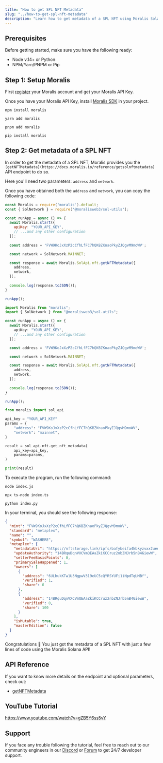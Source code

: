 ```yaml
---
title: "How to get SPL NFT Metadata"
slug: "../how-to-get-spl-nft-metadata"
description: "Learn how to get metadata of a SPL NFT using Moralis Solana API."
---
```

## Prerequisites

Before getting started, make sure you have the following ready:

- Node v.14+ or Python
- NPM/Yarn/PNPM or Pip

## Step 1: Setup Moralis

First [register](/docs/quickstart) your Moralis account and get your Moralis API Key.

Once you have your Moralis API Key, install [Moralis SDK](/docs/moralis-sdk) in your project.

```shell npm
npm install moralis
```
```shell yarn
yarn add moralis
```
```shell pnpm
pnpm add moralis
```
```Text pip
pip install moralis
```



## Step 2: Get metadata of a SPL NFT

In order to get the metadata of a SPL NFT, Moralis provides you the `[getNFTMetadata](https://docs.moralis.io/reference/getsolnftmetadata)` API endpoint to do so.

Here you'll need two parameters: `address` and `network`.

Once you have obtained both the `address` and `network`, you can copy the following code:

```javascript index.js
const Moralis = require('moralis').default;
const { SolNetwork } = require('@moralisweb3/sol-utils');

const runApp = async () => {
  await Moralis.start({
    apiKey: "YOUR_API_KEY",
    // ...and any other configuration
  });
  
  const address = 'FVW9KoJxXzP2cCfhLfFC7hQKBZKnaoPkyZJQgvM9moWV';

  const network = SolNetwork.MAINNET;

  const response = await Moralis.SolApi.nft.getNFTMetadata({
    address,
    network,
  });
  
  console.log(response.toJSON());
}

runApp();
```
```typescript index.ts
import Moralis from "moralis";
import { SolNetwork } from "@moralisweb3/sol-utils";

const runApp = async () => {
  await Moralis.start({
    apiKey: "YOUR_API_KEY",
    // ...and any other configuration
  });

  const address = 'FVW9KoJxXzP2cCfhLfFC7hQKBZKnaoPkyZJQgvM9moWV';

  const network = SolNetwork.MAINNET;

  const response = await Moralis.SolApi.nft.getNFTMetadata({
    address,
    network,
  });
  
  console.log(response.toJSON());
}

runApp();
```
```python index.py
from moralis import sol_api

api_key = "YOUR_API_KEY"
params = {
    "address": "FVW9KoJxXzP2cCfhLfFC7hQKBZKnaoPkyZJQgvM9moWV", 
    "network": "mainnet", 
}

result = sol_api.nft.get_nft_metadata(
    api_key=api_key,
    params=params,
)

print(result)
```



To execute the program, run the following command:

```shell Shell (JavaScript)
node index.js
```
```Text Shell (TypeScript)
npx ts-node index.ts
```
```Text Shell (Python)
python index.py
```



In your terminal, you should see the following response:

```json
{
  "mint": "FVW9KoJxXzP2cCfhLfFC7hQKBZKnaoPkyZJQgvM9moWV",
  "standard": "metaplex",
  "name": "",
  "symbol": "WASHERE",
  "metaplex": {
    "metadataUri": "https://nftstorage.link/ipfs/bafybeifa4kbkyzvxx2uedsnqespxdhdgn4bs3bw7mkrhdtxi2y44dahcxm/6.json",
    "updateAuthority": "14BRquDqnVXCVmQEAaZkiKCCruz2nbZNJrb5nB4GiewW",
    "sellerFeeBasisPoints": 0,
    "primarySaleHappened": 1,
    "owners": [
      {
        "address": "6ULhukKTw1U3NgpwV319eUC5eQYRSYUFi1iNpdTqUMBf",
        "verified": 1,
        "share": 0
      },
      {
        "address": "14BRquDqnVXCVmQEAaZkiKCCruz2nbZNJrb5nB4GiewW",
        "verified": 0,
        "share": 100
      }
    ],
    "isMutable": true,
    "masterEdition": false
  }
}
```



Congratulations 🥳 You just got the metadata of a SPL NFT with just a few lines of code using the Moralis Solana API!

## API Reference

If you want to know more details on the endpoint and optional parameters, check out:

- [getNFTMetadata](https://docs.moralis.io/reference/getsolnftmetadata)

## YouTube Tutorial

https://www.youtube.com/watch?v=gZB5Y6ss5vY

## Support

If you face any trouble following the tutorial, feel free to reach out to our community engineers in our [Discord](https://moralis.io/discord) or [Forum](https://forum.moralis.io) to get 24/7 developer support.